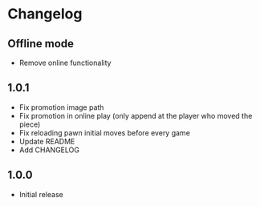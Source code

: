 # Changelog

## Offline mode

- Remove online functionality
## 1.0.1

- Fix promotion image path
- Fix promotion in online play (only append at the player who moved the piece)
- Fix reloading pawn initial moves before every game
- Update README
- Add CHANGELOG

## 1.0.0

- Initial release
